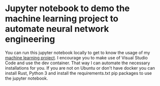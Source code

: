 # Jupyter notebook to demo the machine learning project to automate neural network engineering
You can run this jupyter notebook locally to get to know the usage of my [machine learning project](https://github.com/mpohl100/ml_rust).
I encourage you to make use of Visual Studio Code and use the dev container. That way I can automate the necessary installations for you.
If you are not on Ubuntu or don't have docker you can install Rust, Python 3 and install the requirements.txt pip packages to use the jupyter notebook.

